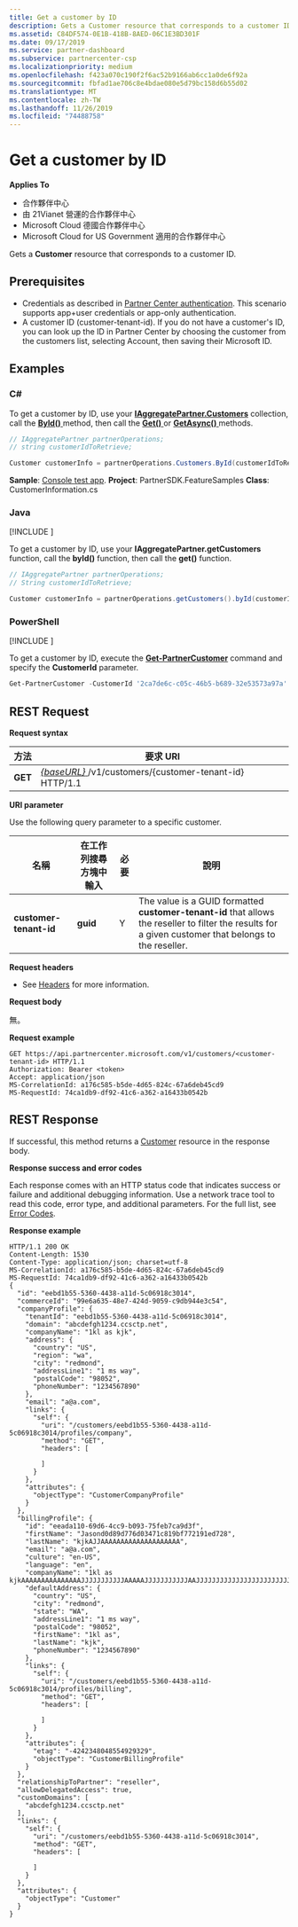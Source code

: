 ```yaml
---
title: Get a customer by ID
description: Gets a Customer resource that corresponds to a customer ID.
ms.assetid: C84DF574-0E1B-418B-8AED-06C1E3BD301F
ms.date: 09/17/2019
ms.service: partner-dashboard
ms.subservice: partnercenter-csp
ms.localizationpriority: medium
ms.openlocfilehash: f423a070c190f2f6ac52b9166ab6cc1a0de6f92a
ms.sourcegitcommit: fbfad1ae706c8e4bdae080e5d79bc158d6b55d02
ms.translationtype: MT
ms.contentlocale: zh-TW
ms.lasthandoff: 11/26/2019
ms.locfileid: "74488758"
---
```

# <a name="get-a-customer-by-id"></a>Get a customer by ID

**Applies To**

- 合作夥伴中心
- 由 21Vianet 營運的合作夥伴中心
- Microsoft Cloud 德國合作夥伴中心
- Microsoft Cloud for US Government 適用的合作夥伴中心

Gets a **Customer** resource that corresponds to a customer ID.

## <a name="span-idprerequisitesspan-idprerequisitesspan-idprerequisitesprerequisites"></a><span id="Prerequisites"/><span id="prerequisites"/><span id="PREREQUISITES"/>Prerequisites

- Credentials as described in [Partner Center authentication](partner-center-authentication.md). This scenario supports app+user credentials or app-only authentication.
- A customer ID (customer-tenant-id). If you do not have a customer's ID, you can look up the ID in Partner Center by choosing the customer from the customers list, selecting Account, then saving their Microsoft ID.

## <a name="span-idexamplesspan-idexamplesspan-idexamplesexamples"></a><span id="Examples"/><span id="examples"><span id="EXAMPLES"/>Examples

### <a name="c"></a>C#

To get a customer by ID, use your [**IAggregatePartner.Customers**](https://docs.microsoft.com/dotnet/api/microsoft.store.partnercenter.ipartner.customers) collection, call the [**ById()** ](https://docs.microsoft.com/dotnet/api/microsoft.store.partnercenter.customers.icustomercollection.byid) method, then call the [**Get()** ](https://docs.microsoft.com/dotnet/api/microsoft.store.partnercenter.customers.icustomer.get) or [**GetAsync()** ](https://docs.microsoft.com/dotnet/api/microsoft.store.partnercenter.customers.icustomer.getasync) methods.

``` csharp
// IAggregatePartner partnerOperations;
// string customerIdToRetrieve;

Customer customerInfo = partnerOperations.Customers.ById(customerIdToRetrieve).Get();
```

**Sample**: [Console test app](console-test-app.md). **Project**: PartnerSDK.FeatureSamples **Class**: CustomerInformation.cs

### <a name="java"></a>Java

[!INCLUDE [<Partner Center Java SDK support details>](<../includes/java-sdk-support.md>)]

To get a customer by ID, use your **IAggregatePartner.getCustomers** function, call the **byId()** function, then call the **get()** function.

```java
// IAggregatePartner partnerOperations;
// String customerIdToRetrieve;

Customer customerInfo = partnerOperations.getCustomers().byId(customerIdToRetrieve).get();
```

### <a name="powershell"></a>PowerShell

[!INCLUDE [<Partner Center PowerShell module support details>](<../includes/powershell-module-support.md>)]

To get a customer by ID, execute the [**Get-PartnerCustomer**](https://github.com/Microsoft/Partner-Center-PowerShell/blob/master/docs/help/Get-PartnerCustomer.md) command and specify the **CustomerId** parameter.

```powershell
Get-PartnerCustomer -CustomerId '2ca7de6c-c05c-46b5-b689-32e53573a97a'
```

## <a name="span-idrest_requestspan-idrest_requestspan-idrest_requestrest-request"></a><span id="REST_Request"/><span id="rest_request"/><span id="REST_REQUEST"/>REST Request


**Request syntax**

| 方法  | 要求 URI                                                                            |
|---------|----------------------------------------------------------------------------------------|
| **GET** | [ *{baseURL}* ](partner-center-rest-urls.md)/v1/customers/{customer-tenant-id} HTTP/1.1 |

 

**URI parameter**

Use the following query parameter to a specific customer.

| 名稱                   | 在工作列搜尋方塊中輸入     | 必要 | 說明                                                                                                                                            |
|------------------------|----------|----------|--------------------------------------------------------------------------------------------------------------------------------------------------------|
| **customer-tenant-id** | **guid** | Y        | The value is a GUID formatted **customer-tenant-id** that allows the reseller to filter the results for a given customer that belongs to the reseller. |

 

**Request headers**

- See [Headers](headers.md) for more information.

**Request body**

無。

**Request example**

```http
GET https://api.partnercenter.microsoft.com/v1/customers/<customer-tenant-id> HTTP/1.1    
Authorization: Bearer <token> 
Accept: application/json    
MS-CorrelationId: a176c585-b5de-4d65-824c-67a6deb45cd9  
MS-RequestId: 74ca1db9-df92-41c6-a362-a16433b0542b  
```

## <a name="span-idrest_responsespan-idrest_responsespan-idrest_responserest-response"></a><span id="REST_Response"/><span id="rest_response"/><span id="REST_RESPONSE"/>REST Response


If successful, this method returns a [Customer](customer-resources.md#customer) resource in the response body.

**Response success and error codes**

Each response comes with an HTTP status code that indicates success or failure and additional debugging information. Use a network trace tool to read this code, error type, and additional parameters. For the full list, see [Error Codes](error-codes.md).

**Response example**

```http
HTTP/1.1 200 OK
Content-Length: 1530
Content-Type: application/json; charset=utf-8
MS-CorrelationId: a176c585-b5de-4d65-824c-67a6deb45cd9
MS-RequestId: 74ca1db9-df92-41c6-a362-a16433b0542b
{
  "id": "eebd1b55-5360-4438-a11d-5c06918c3014",
  "commerceId": "99e6a635-48e7-424d-9059-c9db944e3c54",
  "companyProfile": {
    "tenantId": "eebd1b55-5360-4438-a11d-5c06918c3014",
    "domain": "abcdefgh1234.ccsctp.net",
    "companyName": "1kl as kjk",
    "address": {
      "country": "US",
      "region": "wa",
      "city": "redmond",
      "addressLine1": "1 ms way",
      "postalCode": "98052",
      "phoneNumber": "1234567890"
    },
    "email": "a@a.com",
    "links": {
      "self": {
        "uri": "/customers/eebd1b55-5360-4438-a11d-5c06918c3014/profiles/company",
        "method": "GET",
        "headers": [
          
        ]
      }
    },
    "attributes": {
      "objectType": "CustomerCompanyProfile"
    }
  },
  "billingProfile": {
    "id": "eeada110-69d6-4cc9-b093-75feb7ca9d3f",
    "firstName": "Jasond0d89d776d03471c819bf772191ed728",
    "lastName": "kjkAJJAAAAAAAAAAAAAAAAAAAA",
    "email": "a@a.com",
    "culture": "en-US",
    "language": "en",
    "companyName": "1kl as kjkAAAAAAAAAAAAAAAJJJJJJJJJJJAAAAAJJJJJJJJJJJAAJJJJJJJJJJJJJJJJJJJJJJJJJJJJJJJJJAJJJJJAJJAAAAJAJJAAAAAAAAAAAAAAAAAAAA",
    "defaultAddress": {
      "country": "US",
      "city": "redmond",
      "state": "WA",
      "addressLine1": "1 ms way",
      "postalCode": "98052",
      "firstName": "1kl as",
      "lastName": "kjk",
      "phoneNumber": "1234567890"
    },
    "links": {
      "self": {
        "uri": "/customers/eebd1b55-5360-4438-a11d-5c06918c3014/profiles/billing",
        "method": "GET",
        "headers": [
          
        ]
      }
    },
    "attributes": {
      "etag": "-4242348048554929329",
      "objectType": "CustomerBillingProfile"
    }
  },
  "relationshipToPartner": "reseller",
  "allowDelegatedAccess": true,
  "customDomains": [
    "abcdefgh1234.ccsctp.net"
  ],
  "links": {
    "self": {
      "uri": "/customers/eebd1b55-5360-4438-a11d-5c06918c3014",
      "method": "GET",
      "headers": [
        
      ]
    }
  },
  "attributes": {
    "objectType": "Customer"
  }
}
```

 

 




